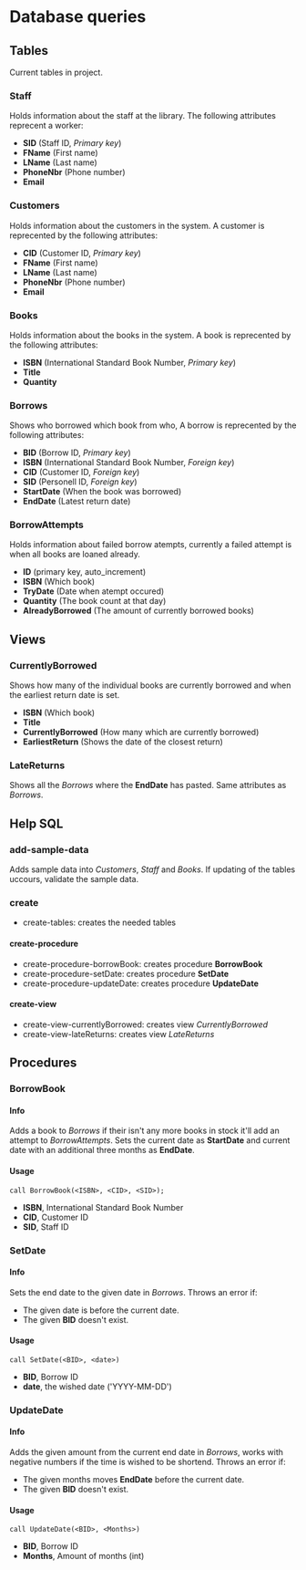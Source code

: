 # Database queries

## Tables
Current tables in project.

### Staff
Holds information about the staff at the library. The following attributes reprecent a worker:
  - **SID** (Staff ID, *Primary key*)
  - **FName** (First name)
  - **LName** (Last name)
  - **PhoneNbr** (Phone number)
  - **Email**

### Customers
Holds information about the customers in the system. A customer is reprecented by the following attributes:
  - **CID** (Customer ID, *Primary key*)
  - **FName** (First name)
  - **LName** (Last name)
  - **PhoneNbr** (Phone number)
  - **Email**

### Books
Holds information about the books in the system. A book is reprecented by the following attributes:
  - **ISBN** (International Standard Book Number, *Primary key*)
  - **Title**
  - **Quantity**

### Borrows
Shows who borrowed which book from who, A borrow is reprecented by the following attributes:
  - **BID** (Borrow ID, *Primary key*)
  - **ISBN** (International Standard Book Number, *Foreign key*)
  - **CID** (Customer ID, *Foreign key*)
  - **SID** (Personell ID, *Foreign key*)
  - **StartDate** (When the book was borrowed)
  - **EndDate** (Latest return date)

###  BorrowAttempts
Holds information about failed borrow atempts, currently a failed attempt is when all books are loaned already.
  - **ID** (primary key, auto_increment)
  - **ISBN** (Which book)
  - **TryDate** (Date when atempt occured)
  - **Quantity** (The book count at that day)
  - **AlreadyBorrowed** (The amount of currently borrowed books)

## Views
### CurrentlyBorrowed
Shows how many of the individual books are currently borrowed and when the earliest return date is set.
  - **ISBN** (Which book)
  - **Title**
  - **CurrentlyBorrowed** (How many which are currently borrowed)
  - **EarliestReturn** (Shows the date of the closest return)

### LateReturns
Shows all the *Borrows* where the **EndDate** has pasted. Same attributes as *Borrows*.

## Help SQL
### add-sample-data
Adds sample data into *Customers*, *Staff* and *Books*. If updating of the tables uccours, validate the sample data.

### create
  - create-tables: creates the needed tables
#### create-procedure
  - create-procedure-borrowBook: creates procedure **BorrowBook**
  - create-procedure-setDate: creates procedure **SetDate**
  - create-procedure-updateDate: creates procedure **UpdateDate**
#### create-view
  - create-view-currentlyBorrowed: creates view *CurrentlyBorrowed*
  - create-view-lateReturns: creates view *LateReturns*

## Procedures
### BorrowBook
#### Info
Adds a book to *Borrows* if their isn't any more books in stock it'll add an attempt to *BorrowAttempts*. Sets the current date as **StartDate** and current date with an additional three months as **EndDate**.
#### Usage
```
call BorrowBook(<ISBN>, <CID>, <SID>);
```
  - **ISBN**, International Standard Book Number
  - **CID**, Customer ID
  - **SID**, Staff ID
### SetDate
#### Info
Sets the end date to the given date in *Borrows*.
Throws an error if:
  - The given date is before the current date.
  - The given **BID** doesn't exist.

#### Usage
```
call SetDate(<BID>, <date>)
```
  - **BID**, Borrow ID
  - **date**, the wished date ('YYYY-MM-DD')
### UpdateDate
#### Info
Adds the given amount from the current end date in *Borrows*, works with negative numbers if the time is wished to be shortend.
Throws an error if:
  - The given months moves **EndDate** before the current date.
  - The given **BID** doesn't exist.

#### Usage
```
call UpdateDate(<BID>, <Months>)
```
  - **BID**, Borrow ID
  - **Months**, Amount of months (int)
